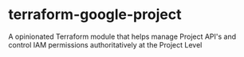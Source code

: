 # terraform-google-project
A opinionated Terraform module that helps manage Project API's and control IAM permissions authoritatively at the Project Level
